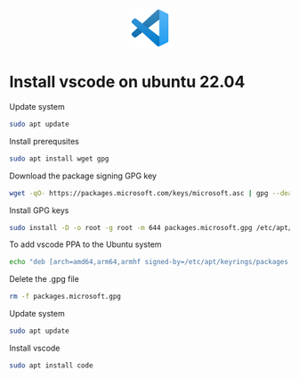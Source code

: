 <p align="center">
  <img src="../images/vscode-logo.png" />
</p>

# Install vscode on ubuntu 22.04

Update system
```bash
sudo apt update
```

Install prerequsites
```bash
sudo apt install wget gpg
```

Download the package signing GPG key
```bash
wget -qO- https://packages.microsoft.com/keys/microsoft.asc | gpg --dearmor > packages.microsoft.gpg
```

Install GPG keys
```bash
sudo install -D -o root -g root -m 644 packages.microsoft.gpg /etc/apt/keyrings/packages.microsoft.gpg
```

To add vscode PPA to the Ubuntu system
```bash
echo "deb [arch=amd64,arm64,armhf signed-by=/etc/apt/keyrings/packages.microsoft.gpg] https://packages.microsoft.com/repos/code stable main" | sudo tee /etc/apt/sources.list.d/vscode.list
```

Delete the .gpg file
```bash
rm -f packages.microsoft.gpg
```

Update system
```bash
sudo apt update
```

Install vscode
```bash
sudo apt install code
```